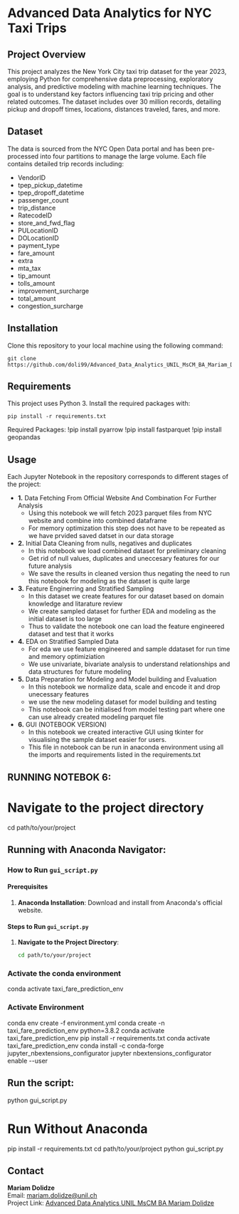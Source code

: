 
# Advanced Data Analytics for NYC Taxi Trips

## Project Overview
This project analyzes the New York City taxi trip dataset for the year 2023, employing Python for comprehensive data preprocessing, exploratory analysis, and predictive modeling with machine learning techniques. The goal is to understand key factors influencing taxi trip pricing and other related outcomes. The dataset includes over 30 million records, detailing pickup and dropoff times, locations, distances traveled, fares, and more.

## Dataset
The data is sourced from the NYC Open Data portal and has been pre-processed into four partitions to manage the large volume. Each file contains detailed trip records including:
- VendorID
- tpep_pickup_datetime
- tpep_dropoff_datetime
- passenger_count
- trip_distance
- RatecodeID
- store_and_fwd_flag
- PULocationID
- DOLocationID
- payment_type
- fare_amount
- extra
- mta_tax
- tip_amount
- tolls_amount
- improvement_surcharge
- total_amount
- congestion_surcharge

## Installation
Clone this repository to your local machine using the following command:
```
git clone https://github.com/doli99/Advanced_Data_Analytics_UNIL_MsCM_BA_Mariam_Dolidze.git
```

## Requirements
This project uses Python 3. Install the required packages with:
```
pip install -r requirements.txt
```
Required Packages: 
!pip install pyarrow
!pip install fastparquet
!pip install geopandas


## Usage
Each Jupyter Notebook in the repository corresponds to different stages of the project:
- **1.** Data Fetching From Official Website And Combination For Further Analysis
  - Using this notebook we will fetch 2023 parquet files from NYC website and combine into combined dataframe
  - For memory optimization this step does not have to be repeated as we have prvided saved datset in our data storage
- **2.** Initial Data Cleaning from nulls, negatives and duplicates
  - In this notebook we load combined dataset for preliminary cleaning
  - Get rid of null values, duplicates and uneccesary features for our future analysis
  - We save the results in cleaned version thus negating the need to run this notebook for modeling as the dataset is quite large 
- **3.** Feature Enginerring and Stratified Sampling
  - In this dataset we create features for our dataset based on domain knowledge and litarature review
  - We create sampled dataset for further EDA and modeling as the initial dataset is too large
  - Thus to validate the notebook one can load the feature engineered dataset and test that it works    
- **4.** EDA on Stratified Sampled Data
  - For eda we use feature engineered and sample ddataset for run time and memory optimiziation
  - We use univariate, bivariate analysis to understand relationships and data structures for future modeling
- **5.** Data Preparation for Modeling and Model building and Evaluation
  - In this notebook we normalize data, scale and encode it and drop unecessary features
  - we use the new modeling dataset for model building and testing
  - This notebook can be initialised from model testing part where one can use already created modeling parquet file
- **6.** GUI (NOTEBOOK VERSION)
  - In this notebook we created interactive GUI using tkinter for visualising the sample dataset easier for users.
  - This file in notebook can be run in anaconda environment using all the imports and requirements listed in the requirements.txt
 
## RUNNING NOTEBOK 6:
# Navigate to the project directory
cd path/to/your/project

## Running with Anaconda Navigator:
### How to Run `gui_script.py`

#### Prerequisites
1. **Anaconda Installation**: Download and install from Anaconda's official website.

#### Steps to Run `gui_script.py`

1. **Navigate to the Project Directory**:
   ```bash
   cd path/to/your/project

### Activate the conda environment
conda activate taxi_fare_prediction_env
### Activate Environment
conda env create -f environment.yml
conda create -n taxi_fare_prediction_env python=3.8.2
conda activate taxi_fare_prediction_env
pip install -r requirements.txt
conda activate taxi_fare_prediction_env
conda install -c conda-forge jupyter_nbextensions_configurator
jupyter nbextensions_configurator enable --user

## Run the script:
python gui_script.py

# Run Without Anaconda 
pip install -r requirements.txt
cd path/to/your/project
python gui_script.py






## Contact
**Mariam Dolidze**  
Email: [mariam.dolidze@unil.ch](mailto:mariam.dolidze@unil.ch)  
Project Link: [Advanced Data Analytics UNIL MsCM BA Mariam Dolidze](https://github.com/doli99/Advanced_Data_Analytics_UNIL_MsCM_BA_Mariam_Dolidze)

